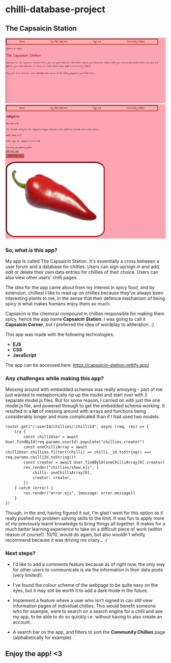 # chilli-database-project
## The Capsaicin Station
![Homepage of The Capsaicin Station, signed in as user admin.](/readme-images/homepage.png)
![An information page on the Jalapeno, created by user admin.](/readme-images/jalapeno.png)

### So, what *is* this app?

My app is called The Capsaicin Station. It's essentially a cross between a user forum and a database for chillies. Users can sign up/sign in and add, edit or delete their own data entries for chillies of their choice. Users can also view other users' chilli pages.

The idea for the app came about from my interest in spicy food, and by extension, chillies! I like to read up on chillies because they've always been interesting plants to me, in the sense that their defence mechanism of being spicy is what makes humans enjoy them so much.

Capsaicin is the chemical compound in chillies responsible for making them spicy, hence the app name **Capsaicin Station**. I was going to call it **Capsaicin Corner**, but I preferred the idea of wordplay to alliteration. :)

This app was made with the following technologies:

- **EJS**
- **CSS**
- **JavaScript**

The app can be accessed here: <https://capsaicin-station.netlify.app/>

### Any challenges while making this app?

Messing around with embedded schemas was really annoying - part of me just wanted to metaphorically rip up the model and start over with 2 separate model.js files. But for some reason, I carried on with just the one model.js file, and powered through to get the embedded schema working. It resulted in a **lot** of messing around with arrays and functions being considerably longer and more complicated than if I had used two models.

```
router.get("/:userId/chillies/:chilliId", async (req, res) => {
    try {
        const chilliUser = await User.findById(req.params.userId).populate("chillies.creator")
        const oneChilliArray = await chilliUser.chillies.filter((chilli) => chilli._id.toString() === req.params.chilliId.toString())
        const creator = await User.findById(oneChilliArray[0].creator)
        res.render("chillies/show.ejs", {
            chilli: oneChilliArray[0],
            creator: creator,
        })
    } catch (error) {
        res.render("error.ejs", {message: error.message})
    }
})
```

Though, in the end, having figured it out, I'm glad I went for this option as it really pushed my problem solving skills to the limit. It was fun to apply more of my previously learnt knowledge to bring things all together. It makes for a much better learning experience to take on a difficult piece of work (within reason of course!). 10/10, would do again, but also wouldn't wholly recommend because it was driving me crazy... :/

### Next steps?

- I'd like to add a comments feature because as of right now, the only way for other users to communicate is via the information in their data posts (very limited!).

- I've found the colour scheme of the webpage to be quite easy on the eyes, but it may still be worth it to add a dark mode in the future.

- Implement a feature where a user who isn't signed in can still view information pages of individual chillies. This would benefit someone who for example, were to search on a search engine for a chilli and see my app, to be able to do so quickly i.e. without having to also create an account.

- A search bar on the app, and filters to sort the **Community Chillies** page (alphabetically for example).


## Enjoy the app! <3